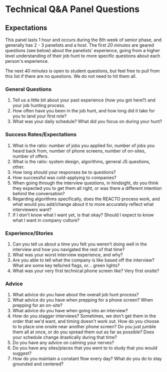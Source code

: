 # Technical Q&A Panel Questions

## Expectations
This panel lasts 1 hour and occurs during the 6th week of senior phase, and generally has 2 - 3 panelists and a host. The first *20 minutes* are geared questions (see below) about the panelists' experience, going from a higher level understanding of their job hunt to more specific questions about each person's experience.

The next *40 minutes* is open to student questions, but feel free to pull from this list if there are no questions. We do not need to hit them all.

### General Questions
1. Tell us a little bit about your past experience (how you got here?) and your job hunting process.
2. How often have you been in the job hunt, and how long did it take for you to land your first role?
3. What was your daily schedule? What did you focus on during your hunt?

### Success Rates/Expectations
1. What is the ratio: number of jobs you applied for, number of jobs you heard back from, number of phone screens, number of on-sites, number of offers.
2. What is the ratio: system design, algorithms, general JS questions, other.
3. How long should your responses be to questions?
4. How successful was cold-applying to companies?
5. When going through the interview questions, in hindsight, do you think they expected you to get them all right, or was there a different intention behind the conversation?
6. Regarding algorithms specifically, does the REACTO process work, and what would you add/change about it to more accurately reflect what interviewers want?
7. If I don't know what I want yet, is that okay? Should I expect to know what I want in company culture?

### Experience/Stories
1. Can you tell us about a time you felt you weren’t doing well in the interview and how you navigated the rest of that time?
2. What was your worst interview experience, and why?
3. Are you able to tell what the company is like based off the interview? What are some key tells/red flags, or... green lights?
4. What was your very first technical phone screen like? Very first onsite?

### Advice
1. What advice do you have about the overall job hunt process?
2. What advice do you have when prepping for a phone screen? When prepping for an on-site?
3. What advice do you have when going into an interview?
4. How do you stagger interviews? Sometimes, we don't get them in the order that we'd want, and timing doesn't work out. How do you choose to to place one onsite near another phone screen? Do you just jumble them all at once, or do you spread them out as far as possible? Does your schedule change drastically during that time?
5. Do you have any advice on calming your nerves?
6. Do you have any sites/places that you went to to study that you would suggest?
7. How do you maintain a constant flow every day? What do you do to stay grounded and centered?
